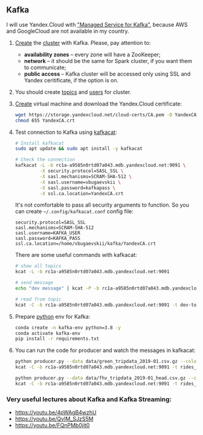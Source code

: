 ## Kafka

I will use Yandex.Cloud with ["Managed Service for Kafka"](https://cloud.yandex.ru/services/managed-kafka), because AWS and GoogleCloud are not available in my country.

1. [Create](https://cloud.yandex.ru/docs/managed-kafka/operations/cluster-create) the [cluster](https://cloud.yandex.ru/docs/managed-kafka/quickstart) with Kafka. Please, pay attention to:
    - **availability zones** – every zone will have a ZooKeeper;   
    - **network** – it should be the same for Spark cluster, if you want them to communicate;
    - **public access** – Kafka cluster will be accessed only using SSL and Yandex ceritificate, if the option is on.

2. You should create [topics](https://cloud.yandex.ru/docs/managed-kafka/operations/cluster-topics) and [users](https://cloud.yandex.ru/docs/managed-kafka/operations/cluster-accounts#grant-permission) for cluster.

3. [Create](https://cloud.yandex.ru/docs/compute/operations/vm-create/create-linux-vm) virtual machine and download the Yandex.Cloud certificate:
   
   ```bash
   wget https://storage.yandexcloud.net/cloud-certs/CA.pem -O YandexCA.crt
   chmod 655 YandexCA.crt
   ```

3. Test connection to Kafka using [kafkacat](https://cloud.yandex.ru/docs/managed-kafka/operations/connect#bash):

   ```bash
   # Install kafkacat
   sudo apt update && sudo apt install -y kafkacat

   # Check the connection
   kafkacat -L -b rc1a-a9585n0rtd07a043.mdb.yandexcloud.net:9091 \
            -X security.protocol=SASL_SSL \
            -X sasl.mechanisms=SCRAM-SHA-512 \
            -X sasl.username=vbugaevskii \
            -X sasl.password=kafkapass \
            -X ssl.ca.location=YandexCA.crt
   ```
   It's not comfortable to pass all security arguments to function. So you can create `~/.config/kafkacat.conf` config file:
   
   ```
   security.protocol=SASL_SSL
   sasl.mechanisms=SCRAM-SHA-512
   sasl.username=KAFKA_USER
   sasl.password=KAFKA_PASS
   ssl.ca.location=/home/vbugaevskii/kafka/YandexCA.crt
   ```
   There are some useful commands with kafkacat:

   ```bash
   # show all topics
   kcat -L -b rc1a-a9585n0rtd07a043.mdb.yandexcloud.net:9091

   # send message
   echo "dev message" | kcat -P -b rc1a-a9585n0rtd07a043.mdb.yandexcloud.net:9091 -t dev-topic -k key -K:

   # read from topic
   kcat -C -b rc1a-a9585n0rtd07a043.mdb.yandexcloud.net:9091 -t dev-topic -q
   ```
   
4. Prepare [python](https://cloud.yandex.ru/docs/managed-kafka/operations/connect#kafka-python) env for Kafka:

   ```bash
   conda create -n kafka-env python=3.8 -y
   conda activate kafka-env
   pip install -r requirements.txt
   ```
   
5. You can run the code for producer and watch the messages in kafkacat:
   ```bash
   python producer.py --data data/green_tripdata_2019-01.csv.gz --color green --topic rides_green
   kcat -C -b rc1a-a9585n0rtd07a043.mdb.yandexcloud.net:9091 -t rides_green -q

   python producer.py --data data/fhv_tripdata_2019-01_head.csv.gz --color fhv --topic rides_fhv
   kcat -C -b rc1a-a9585n0rtd07a043.mdb.yandexcloud.net:9091 -t rides_fhv -q
   ```

### Very useful lectures about Kafka and Kafka Streaming:
* https://youtu.be/4pWAgB4wzhU
* https://youtu.be/QvIM_SJzS5M
* https://youtu.be/FQnPMb0jit0
